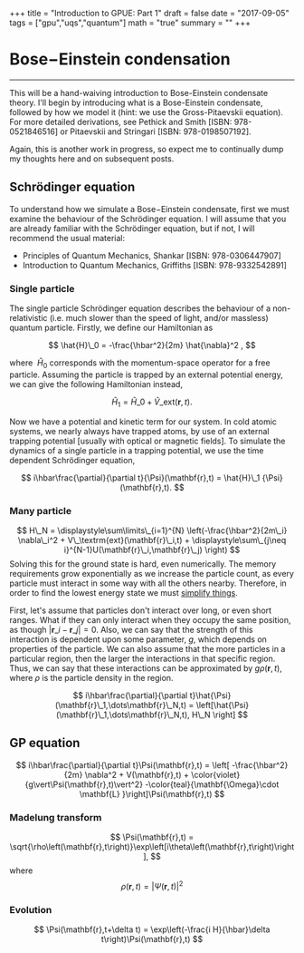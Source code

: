 +++
title = "Introduction to GPUE: Part 1"
draft = false
date = "2017-09-05"
tags = ["gpu","uqs","quantum"]
math = "true"
summary = ""
+++

# Bose$-$Einstein condensation

---
This will be a hand-waiving introduction to Bose-Einstein condensate theory. I'll begin by introducing what is a Bose-Einstein condensate, followed by how we model it (hint: we use the Gross-Pitaevskii equation). For more detailed derivations, see Pethick and Smith [ISBN: 978-0521846516] or Pitaevskii and Stringari [ISBN: 978-0198507192].

Again, this is another work in progress, so expect me to continually dump my thoughts here and on subsequent posts.

## Schrödinger equation
To understand how we simulate a Bose$-$Einstein condensate, first we must examine the behaviour of the Schrödinger equation. I will assume that you are already familiar with the Schrödinger equation, but if not, I will recommend the usual material:

+ Principles of Quantum Mechanics, Shankar [ISBN: 978-0306447907]
+ Introduction to Quantum Mechanics, Griffiths [ISBN: 978-9332542891]

### Single particle
The single particle Schrödinger equation describes the behaviour of a non-relativistic (i.e. much slower than the speed of light, and/or massless) quantum particle. Firstly, we define our Hamiltonian as

$$
\hat{H}\_0 = -\frac{\hbar^2}{2m} \hat{\nabla}^2 ,
$$

where $~\hat{H}_0$ corresponds with the momentum-space operator for a free particle. Assuming the particle is trapped by an external potential energy, we can give the following Hamiltonian instead,

$$
\hat{H}_1 = \hat{H}\_0 + \hat{V}\_{\textrm{ext}}(\mathbf{r},t).
$$

Now we have a potential and kinetic term for our system. In cold atomic systems, we nearly always have trapped atoms, by use of an external trapping potential [usually with optical or magnetic fields]. To simulate the dynamics of a single particle in a trapping potential, we use the time dependent Schrödinger equation,

$$
i\hbar\frac{\partial}{\partial t}{\Psi}(\mathbf{r},t) =  \hat{H}\_1 {\Psi}(\mathbf{r},t).
$$

### Many particle

$$
 H\_N = \displaystyle\sum\limits\_{i=1}^{N} \left(-\frac{\hbar^2}{2m\_i} \nabla\_i^2 + V\_\textrm{ext}(\mathbf{r}\_i,t) + \displaystyle\sum\_{j\neq i}^{N-1}U(\mathbf{r}\_i,\mathbf{r}\_j) \right)
$$
Solving this for the ground state is hard, even numerically. The memory requirements grow exponentially as we increase the particle count, as every particle must interact in some way with all the others nearby. Therefore, in order to find the lowest energy state we must [simplify things](http://arxiv.org/pdf/1301.2073v1.pdf).

First, let's assume that particles don't interact over long, or even short ranges. What if they can only interact when they occupy the same position, as though $|\mathbf{r}\_i - \mathbf{r}\_j| = 0$. Also, we can say that the strength of this interaction is dependent upon some parameter, $g$, which depends on properties of the particle. We can also assume that the more particles in a particular region, then the larger the interactions in that specific region. Thus, we can say that these interactions can be approximated by $g\rho(\mathbf{r},t)$, where $\rho$ is the particle density in the region.

$$
i\hbar\frac{\partial}{\partial t}\hat{\Psi}(\mathbf{r}\_1,\dots\mathbf{r}\_N,t) = \left[\hat{\Psi}(\mathbf{r}\_1,\dots\mathbf{r}\_N,t), H\_N \right]
$$

## GP equation

$$ 
i\hbar\frac{\partial}{\partial t}\Psi(\mathbf{r},t) = \left[ -\frac{\hbar^2}{2m} \nabla^2 + V(\mathbf{r},t) + \color{violet}{g\vert\Psi(\mathbf{r},t)\vert^2} -\color{teal}{\mathbf{\Omega}\cdot \mathbf{L} }\right]\Psi(\mathbf{r},t)  
$$

### Madelung transform
$$
 \Psi(\mathbf{r},t) = \sqrt{\rho\left(\mathbf{r},t\right)}\exp\left[i\theta\left(\mathbf{r},t\right)\right],
$$
where $$\rho(\mathbf{r},t) = |\Psi\left(\mathbf{r},t\right)|^2$$

### Evolution
$$
\Psi(\mathbf{r},t+\delta t) = \exp\left(-\frac{i H}{\hbar}\delta t\right)\Psi(\mathbf{r},t)
$$
